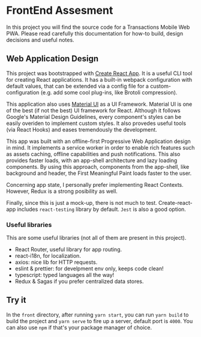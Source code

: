 # FrontEnd Assesment

In this project you will find the source code for a Transactions Mobile Web PWA. Please read carefully this documentation for how-to build, design decisions and useful notes.

## Web Application Design

This project was bootstrapped with [Create React App](https://github.com/facebook/create-react-app). It is a useful CLI tool for creating React applications. It has a built-in webpack configuration with default values, that can be extended via a config file for a custom-configuration (e.g. add some cool plug-ins, like Brotoli compression).

This application also uses [Material UI](https://material-ui.com) as a UI Framework. Material UI is one of the best (if not the best) UI framework for React. Although it follows Google's Material Design Guidelines, every component's styles can be easily overiden to implement custom styles. It also provedes useful tools (via React Hooks) and eases tremendously the development.

This app was built with an offline-first Progressive Web Application design in mind. It implements a service worker in order to enable rich features such as assets caching, offline capabilities and push notifications. This also provides faster loads, with an app-shell architecture and lazy loading components. By using this approach, components from the app-shell, like background and header, the First Meaningful Paint loads faster to the user.

Concerning app state, I personally prefer implementing React Contexts. However, Redux is a strong posibility as well.

Finally, since this is just a mock-up, there is not much to test. Create-react-app includes `react-testing` library by default. `Jest` is also a good option.

### Useful libraries
This are some useful libraries (not all of them are present in this project).
- React Router, useful library for app routing.
- react-i18n, for localization.
- axios: nice lib for HTTP requests.
- eslint & prettier: for develpment env only, keeps code clean!
- typescript: typed languages all the way!
- Redux & Sagas if you prefer centralized data stores.

## Try it
In the `front` directory, after running `yarn start`, you can run `yarn build` to build the project and `yarn serve` to fire up a server, default port is `4000`. You can also use `npm` if that's your package manager of choice.